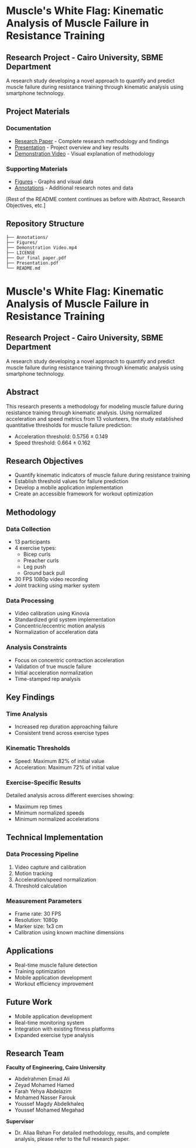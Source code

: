 # Muscle's White Flag: Kinematic Analysis of Muscle Failure in Resistance Training

## Research Project - Cairo University, SBME Department

A research study developing a novel approach to quantify and predict muscle failure during resistance training through kinematic analysis using smartphone technology.

## Project Materials

### Documentation
- [Research Paper](./Our%20final%20paper.pdf) - Complete research methodology and findings
- [Presentation](./Presentation.pdf) - Project overview and key results
- [Demonstration Video](./Demonstration%20Video.mp4) - Visual explanation of methodology

### Supporting Materials
- [Figures](./Figures/) - Graphs and visual data
- [Annotations](./Annotations/) - Additional research notes and data

[Rest of the README content continues as before with Abstract, Research Objectives, etc.]

## Repository Structure

```
├── Annotations/
├── Figures/
├── Demonstration Video.mp4
├── LICENSE
├── Our final paper.pdf
├── Presentation.pdf
└── README.md
```

# Muscle's White Flag: Kinematic Analysis of Muscle Failure in Resistance Training

## Research Project - Cairo University, SBME Department

A research study developing a novel approach to quantify and predict muscle failure during resistance training through kinematic analysis using smartphone technology.

## Abstract

This research presents a methodology for modeling muscle failure during resistance training through kinematic analysis. Using normalized acceleration and speed metrics from 13 volunteers, the study established quantitative thresholds for muscle failure prediction:
- Acceleration threshold: 0.5756 ± 0.149
- Speed threshold: 0.664 ± 0.162

## Research Objectives

- Quantify kinematic indicators of muscle failure during resistance training
- Establish threshold values for failure prediction
- Develop a mobile application implementation
- Create an accessible framework for workout optimization

## Methodology

### Data Collection
- 13 participants
- 4 exercise types:
  - Bicep curls
  - Preacher curls
  - Leg push
  - Ground back pull
- 30 FPS 1080p video recording
- Joint tracking using marker system

### Data Processing
- Video calibration using Kinovia
- Standardized grid system implementation
- Concentric/eccentric motion analysis
- Normalization of acceleration data

### Analysis Constraints
- Focus on concentric contraction acceleration
- Validation of true muscle failure
- Initial acceleration normalization
- Time-stamped rep analysis

## Key Findings

### Time Analysis
- Increased rep duration approaching failure
- Consistent trend across exercise types

### Kinematic Thresholds
- Speed: Maximum 82% of initial value
- Acceleration: Maximum 72% of initial value

### Exercise-Specific Results
Detailed analysis across different exercises showing:
- Maximum rep times
- Minimum normalized speeds
- Minimum normalized accelerations

## Technical Implementation

### Data Processing Pipeline
1. Video capture and calibration
2. Motion tracking
3. Acceleration/speed normalization
4. Threshold calculation

### Measurement Parameters
- Frame rate: 30 FPS
- Resolution: 1080p
- Marker size: 1x3 cm
- Calibration using known machine dimensions

## Applications

- Real-time muscle failure detection
- Training optimization
- Mobile application development
- Workout efficiency improvement

## Future Work

- Mobile application development
- Real-time monitoring system
- Integration with existing fitness platforms
- Expanded exercise type analysis

## Research Team

**Faculty of Engineering, Cairo University**
- Abdelrahmen Emad Ali
- Zeyad Mohamed Hamed
- Farah Yehya Abdelazim
- Mohamed Nasser Farouk
- Youssef Magdy Abdelkhaleq
- Youssef Mohamed Megahad

**Supervisor**
- Dr. Aliaa Rehan
For detailed methodology, results, and complete analysis, please refer to the full research paper.
